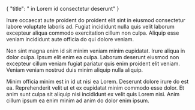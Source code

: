 {
  "title": " in Lorem id consectetur deserunt"
}

Irure occaecat aute proident do proident elit sint in eiusmod consectetur labore voluptate laboris ad. Fugiat incididunt nulla quis velit laborum excepteur aliqua commodo exercitation cillum non culpa. Aliquip esse veniam incididunt aute officia do qui dolore veniam.

Non sint magna enim id sit minim veniam minim cupidatat. Irure aliqua in dolor culpa. Ipsum elit enim ea culpa. Laborum deserunt eiusmod non excepteur cillum veniam fugiat pariatur quis enim proident elit veniam. Veniam veniam nostrud duis minim aliquip nulla aliquip.

Minim officia minim est in id ut nisi ea Lorem. Deserunt dolore irure do est ea. Reprehenderit velit ut et ex cupidatat minim commodo esse dolor. Et anim sunt culpa sit aliquip nisi incididunt ex velit quis Lorem nisi. Anim cillum ipsum ea enim minim ad anim do dolor enim ipsum.
